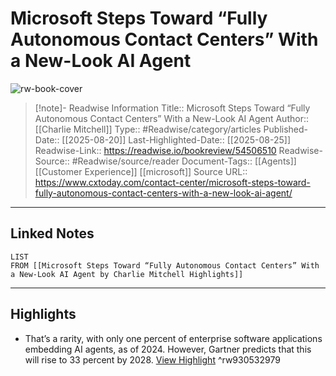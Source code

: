 # Microsoft Steps Toward “Fully Autonomous Contact Centers” With a New-Look AI Agent

![rw-book-cover](https://www.cxtoday.com/wp-content/uploads/2025/08/microsoft-ai-850.jpg)
<br>
>[!note]- Readwise Information
>Title:: Microsoft Steps Toward “Fully Autonomous Contact Centers” With a New-Look AI Agent
>Author:: [[Charlie Mitchell]]
>Type:: #Readwise/category/articles
>Published-Date:: [[2025-08-20]]
>Last-Highlighted-Date:: [[2025-08-25]]
>Readwise-Link:: https://readwise.io/bookreview/54506510
>Readwise-Source:: #Readwise/source/reader
>Document-Tags:: [[Agents]] [[Customer Experience]] [[microsoft]] 
>Source URL:: https://www.cxtoday.com/contact-center/microsoft-steps-toward-fully-autonomous-contact-centers-with-a-new-look-ai-agent/
--- 

## Linked Notes
```dataview
LIST
FROM [[Microsoft Steps Toward “Fully Autonomous Contact Centers” With a New-Look AI Agent by Charlie Mitchell Highlights]]
```

---

## Highlights
- That’s a rarity, with only one percent of enterprise software applications embedding AI agents, as of 2024. However, Gartner predicts that this will rise to 33 percent by 2028. [View Highlight](https://readwise.io/open/930532979) ^rw930532979
